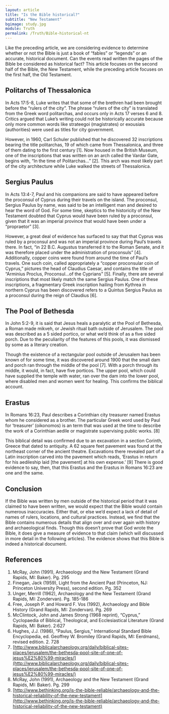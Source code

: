 ```yaml
---
layout: article
title: "Is the Bible historical?"
subtitle: "New Testament"
bgimage: study.jpg
module: Truth
permalink: /Truth/Bible-historical-nt
---
```


Like the preceding article, we are considering evidence to determine whether or not the Bible is just a book of “fables” or “legends” or an accurate, historical document. Can the events read written the pages of the Bible be considered as historical fact? This article focuses on the second half of the Bible, the New Testament, while the preceding article focuses on the first half, the Old Testament.
 
## Politarchs of Thessalonica
In Acts 17:5-8, Luke writes that that some of the brethren had been brought before the “rulers of the city”. The phrase “rulers of the city” is translated from the Greek word politarchas, and occurs only in Acts 17 verses 6 and 8. Critics argued that Luke’s writing could not be historically accurate because only more common words like strateegoi (magistrates) or exousiais (authorities) were used as titles for city government.
 
However, in 1960, Carl Schuler published that he discovered 32 inscriptions bearing the title politarchas, 19 of which came from Thessalonica, and three of them dating to the first century [1]. Now housed in the British Museum, one of the inscriptions that was written on an arch called the Vardar Gate, begins with, “In the time of Politarchas...” [2]. This arch was most likely part of the city architecture while Luke walked the streets of Thessalonica.
 
## Sergius Paulus
In Acts 13:4-7, Paul and his companions are said to have appeared before the proconsul of Cyprus during their travels on the island. The proconsul, Sergius Paulus by name, was said to be an intelligent man and desired to hear the word of God. For some time, skeptics to the historicity of the New Testament doubted that Cyprus would have been ruled by a proconsul, given that it was an imperial province that would have been under a “propraetor” [3].
 
However, a great deal of evidence has surfaced to say that that Cyprus was ruled by a proconsul and was not an imperial province during Paul’s travels there. In fact, “in 22 B.C. Augustus transferred it to the Roman Senate, and it was therefore placed under the administration of proconsuls” [4]. Additionally, copper coins were found from around the time of Paul’s travels. One such coin, called appropriately a “copper proconsular coin of Cyprus,” pictures the head of Claudius Caesar, and contains the title of “Arminius Proclus, Proconsul…of the Cyprians” [5]. Finally, there are several inscriptions that most likely match the same Sergius Paulus. One of these inscriptions, a fragmentary Greek inscription hailing from Kythrea in northern Cyprus has been discovered refers to a Quintus Sergius Paulus as a proconsul during the reign of Claudius [6].
 
## The Pool of Bethesda
In  John 5:2-9, it is said that Jesus heals a paralytic at the Pool of Bethesda, a Roman made mikveh, or Jewish ritual bath outside of Jerusalem. The pool was described as a 5 sided portico, or what we’d think of as a five sided porch. Due to the peculiarity of the features of this pools, it was dismissed by some as a literary creation.
 
Though the existence of a rectangular pool outside of Jerusalem has been known of for some time, it was discovered around 1900 that the small dam and porch ran through the middle of the pool [7]. With a porch through its middle, it would, in fact, have five porticos. The upper pool, which could have supplied the temple with water, ran over the dam into the lower pool, where disabled men and women went for healing. This confirms the biblical account.
 
## Erastus
In Romans 16:23, Paul describes a Corinthian city treasurer named Erastus whom he considered as a brother. The particular Greek word used by Paul for ‘treasurer’ (oikonomos) is an term that was used at the time to describe the work of a Corinthian aedile or magistrate supervising public works. [8]
 
This biblical detail was confirmed due to an excavation in a section Corinth, Greece that dated to antiquity. A 62 square feet pavement was found at the northeast corner of the ancient theatre. Excavations there revealed part of a Latin inscription carved into the pavement which reads, ‘Erastus in return for his aedileship laid [the pavement] at his own expense.’ [9] There is good evidence to say, then, that this Erastus and the Erastus in Romans 16:23 are one and the same.
 
## Conclusion
If the Bible was written by men outside of the historical period that it was claimed to have been written, we would expect that the Bible would contain numerous inaccuracies. Either that, or else we’d expect a lack of detail of names of rulers, locations, and cultural practices. Instead, we find that the Bible contains numerous details that align over and over again with history and archaeological finds. Though this doesn’t prove that God wrote the Bible, it does give a measure of evidence to that claim (which will discussed in more detail in the following articles). The evidence shows that this Bible is indeed a historical document.
 
## References
1. McRay, John (1991), Archaeology and the New Testament (Grand Rapids, MI: Baker). Pg. 295
2. Finegan, Jack (1959), Light from the Ancient Past (Princeton, NJ: Princeton University Press), second edition. Pg. 352
3. Unger, Merrill (1962), Archaeology and the New Testament (Grand Rapids, MI: Zondervan). Pg. 185-186
4. Free, Joseph P. and Howard F. Vos (1992), Archaeology and Bible History (Grand Rapids, MI: Zondervan). Pg. 269
5. McClintock, John and James Strong (1968 reprint), “Cyprus,” Cyclopaedia of Biblical, Theological, and Ecclesiastical Literature (Grand Rapids, MI: Baker). 2:627
6. Hughes, J.J. (1986), “Paulus, Sergius,” International Standard Bible Encyclopedia, ed. Geoffrey W. Bromiley (Grand Rapids, MI: Eerdmans), revised edition. 2. 728
7. [http://www.biblicalarchaeology.org/daily/biblical-sites-places/jerusalem/the-bethesda-pool-site-of-one-of-jesus%E2%80%99-miracles/](http://www.biblicalarchaeology.org/daily/biblical-sites-places/jerusalem/the-bethesda-pool-site-of-one-of-jesus%E2%80%99-miracles/)
8. McRay, John (1991), Archaeology and the New Testament (Grand Rapids, MI: Baker). Pg. 299
9. [http://www.bethinking.org/is-the-bible-reliable/archaeology-and-the-historical-reliability-of-the-new-testament](http://www.bethinking.org/is-the-bible-reliable/archaeology-and-the-historical-reliability-of-the-new-testament)